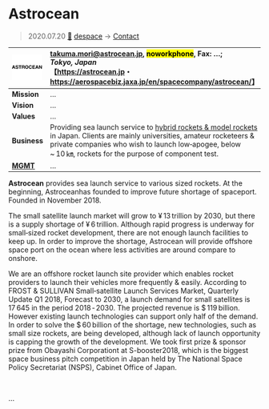 # Astrocean
> 2020.07.20 [🚀](../../index/index.md) [despace](../index.md) → [Contact](../contact.md)

|[![](../f/con/a/astrocean_logo1_thumb.png)](../f/con/a/astrocean_logo1.png)|<takuma.mori@astrocean.jp>, <mark>noworkphone</mark>, Fax: …;<br> *Tokyo, Japan*<br> 【<https://astrocean.jp>・ <https://aerospacebiz.jaxa.jp/en/spacecompany/astrocean/>】|
|:--|:--|
|**Mission**|…|
|**Vision**|…|
|**Values**|…|
|**Business**|Providing sea launch service to [hybrid rockets & model rockets](../lv.md) in Japan. Clients are mainly universities, amateur rocketeers & private companies who wish to launch low‑apogee, below ~ 10 ㎞, rockets for the purpose of component test.|
|**[MGMT](../mgmt.md)**|…|

**Astrocean** provides sea launch service to various sized rockets. At the beginning, Astroceanhas founded to improve future shortage of spaceport. Founded in November 2018.

The small satellite launch market will grow to ¥ 13 trillion by 2030, but there is a supply shortage of ¥ 6 trillion. Although rapid progress is underway for small‑sized rocket development, there are not enough launch facilities to keep up. In order to improve the shortage, Astrocean will provide offshore space port on the ocean where less activities are around compare to onshore.

We are an offshore rocket launch site provider which enables rocket providers to launch their vehicles more frequently & easily. According to FROST & SULLIVAN Small‑satellite Launch Services Market, Quarterly Update Q1 2018, Forecast to 2030, a launch demand for small satellites is 17 645 in the period 2018 ‑ 2030. The projected revenue is $ 119 billion. However existing launch technologies can support only half of the demand. In order to solve the $ 60 billion of the shortage, new technologies, such as small size rockets, are being developed, although lack of launch opportunity is capping the growth of the development. We took first prize & sponsor prize from Obayashi Corporationt at S-booster2018, which is the biggest space business pitch competition in Japan held by The National Space Policy Secretariat (NSPS), Cabinet Office of Japan.

<p style="page-break-after:always"> </p>

…

